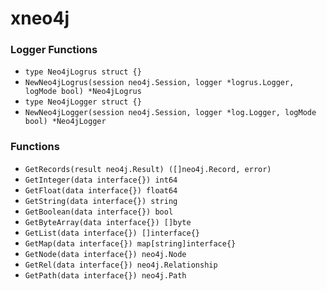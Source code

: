 # xneo4j

### Logger Functions

+ `type Neo4jLogrus struct {}`
+ `NewNeo4jLogrus(session neo4j.Session, logger *logrus.Logger, logMode bool) *Neo4jLogrus`
+ `type Neo4jLogger struct {}`
+ `NewNeo4jLogger(session neo4j.Session, logger *log.Logger, logMode bool) *Neo4jLogger`

### Functions

+ `GetRecords(result neo4j.Result) ([]neo4j.Record, error)`
+ `GetInteger(data interface{}) int64`
+ `GetFloat(data interface{}) float64`
+ `GetString(data interface{}) string`
+ `GetBoolean(data interface{}) bool`
+ `GetByteArray(data interface{}) []byte`
+ `GetList(data interface{}) []interface{}`
+ `GetMap(data interface{}) map[string]interface{}`
+ `GetNode(data interface{}) neo4j.Node`
+ `GetRel(data interface{}) neo4j.Relationship`
+ `GetPath(data interface{}) neo4j.Path`
